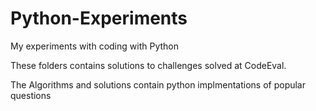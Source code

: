 Python-Experiments
==================

My experiments with coding with Python


These folders contains solutions to challenges solved at CodeEval.

The Algorithms and solutions contain python implmentations of popular questions

